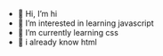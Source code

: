 - 👋 Hi, I’m hi
- 👀 I’m interested in learning javascript
- 🌱 I’m currently learning css
- 🍟 i already know html

<!---
dgtfx/dgtfx is a ✨ special ✨ repository because its `README.md` (this file) appears on your GitHub profile.
You can click the Preview link to take a look at your changes.
--->
